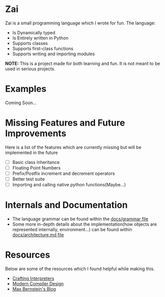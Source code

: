 # Zai

Zai is a small programming language which I wrote for fun. The language:

- Is Dynamically typed
- Is Entirely written in Python
- Supports classes
- Supports first-class functions
- Supports writing and importing modules

**NOTE:** This is a project made for both learning and fun. It is not meant to be used in serious projects.
# Examples
Coming Soon...
# Missing Features and Future Improvements
Here is a list of the features which are currently missing but will be implemented in the future
- [ ] Basic class inheritance
- [ ] Floating Point Numbers
- [ ] Prefix/Postfix increment and decrement operators
- [ ] Better test suite
- [ ] Importing and calling native python functions(Maybe...)
# Internals and Documentation
- The language grammar can be found within the [docs/grammar file](docs/grammar)
- Some more in-depth details about the implementation(how objects are represented internally, environment...) can be found within [docs/architecture.md file](docs/architecture.md)
# Resources
Below are some of the resources which I found helpful while making this.
- [Crafting Interpreters](https://craftinginterpreters.com/ "Crafting Interpreters Homepage")
- [Modern Compiler Design](https://dickgrune.com/Books/MCD_2nd_Edition/ "Modern Compiler Design")
- [Max Bernstein's Blog](https://bernsteinbear.com/blog/ "bernsteinbear")
